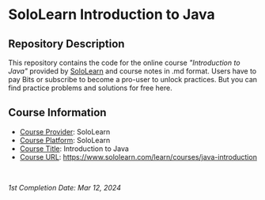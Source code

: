 <!-- README file for online courses -->

# SoloLearn Introduction to Java

## Repository Description

This repository contains the code for the online course *"Introduction to Java"* provided by [SoloLearn](https://www.sololearn.com) and course notes in .md format. Users have to pay Bits or subscribe to become a pro-user to unlock practices. But you can find practice problems and solutions for free here.

## Course Information

- <ins>Course Provider</ins>: SoloLearn
- <ins>Course Platform</ins>: SoloLearn
- <ins>Course Title</ins>: Introduction to Java
- <ins>Course URL</ins>: https://www.sololearn.com/learn/courses/java-introduction

&nbsp;

*1st Completion Date: Mar 12, 2024*&emsp;
